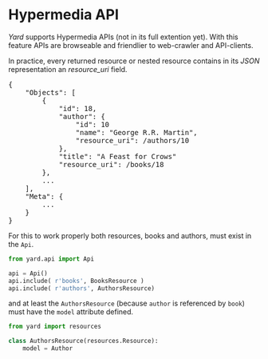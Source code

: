 # Hypermedia API

*Yard* supports Hypermedia APIs (not in its full extention yet). With this feature APIs are browseable and friendlier to web-crawler and API-clients.

In practice, every returned resource or nested resource contains in its *JSON* representation an *resource_uri* field.

<pre>
{
    "Objects": [
        {
            "id": 18, 
            "author": {
                "id": 10
                "name": "George R.R. Martin", 
                "resource_uri": /authors/10
            }, 
            "title": "A Feast for Crows"
            "resource_uri": /books/18
        }, 
        ...
    ], 
    "Meta": {
        ...
    }
}
</pre>

For this to work properly both resources, books and authors, must exist in the `Api`.

```python
from yard.api import Api

api = Api()
api.include( r'books', BooksResource )
api.include( r'authors', AuthorsResource)
```

and at least the `AuthorsResource` (because `author` is referenced by `book`) must have the `model` attribute defined.

```python  
from yard import resources

class AuthorsResource(resources.Resource):    
    model = Author
```
